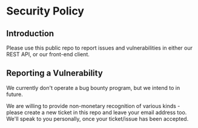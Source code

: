 # Security Policy

## Introduction

Please use this public repo to report issues and vulnerabilities in either our REST API, or our front-end client.

## Reporting a Vulnerability

We currently don't operate a bug bounty program, but we intend to in future.

We are willing to provide non-monetary recognition of various kinds - please create a new ticket in this repo and leave your email address too. We'll speak to you personally, once your ticket/issue has been accepted.
